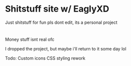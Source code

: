 # Shitstuff site w/ EaglyXD
Just shitstuff for fun
pls dont edit, its a personal project
#
Money stuff isnt real ofc

I dropped the project, but maybe i'll return to it some day lol


Todo:
Custom icons
CSS styling rework
